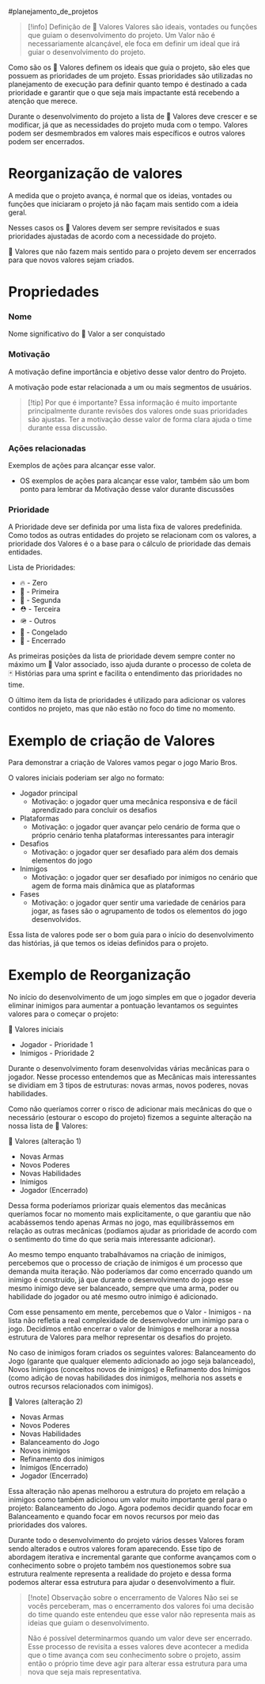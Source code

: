 #planejamento_de_projetos 

> [!info] Definição de 🌟 Valores
> Valores são ideais, vontades ou funções que guiam o desenvolvimento do projeto. Um Valor não é necessariamente alcançável, ele foca em definir um ideal que irá guiar o desenvolvimento do projeto.

Como são os 🌟 Valores definem os ideais que guia o projeto, são eles que possuem as prioridades de um projeto. Essas prioridades são utilizadas no planejamento de execução para definir quanto tempo é destinado a cada prioridade e garantir que o que seja mais impactante está recebendo a atenção que merece.

Durante o desenvolvimento do projeto a lista de 🌟 Valores deve crescer e se modificar, já que as necessidades do projeto muda com o tempo. Valores podem ser desmembrados em valores mais específicos e outros valores podem ser encerrados.

# Reorganização de valores

A medida que o projeto avança, é normal que os ideias, vontades ou funções que iniciaram o projeto já não façam mais sentido com a ideia geral.

Nesses casos os 🌟 Valores devem ser sempre revisitados e suas prioridades ajustadas de acordo com a necessidade do projeto.

🌟 Valores que não fazem mais sentido para o projeto devem ser encerrados para que novos valores sejam criados.

# Propriedades

### Nome

Nome significativo do 🌟 Valor a ser conquistado
### Motivação

A motivação define importância e objetivo desse valor dentro do Projeto.

A motivação pode estar relacionada a um ou mais segmentos de usuários.

> [!tip] Por que é importante?
> Essa informação é muito importante principalmente durante revisões dos valores onde suas prioridades são ajustas. Ter a motivação desse valor de forma clara ajuda o time durante essa discussão.

### Ações relacionadas

Exemplos de ações para alcançar esse valor.
  - OS exemplos de ações para alcançar esse valor, também são um bom ponto para lembrar da Motivação desse valor durante discussões
### Prioridade

A Prioridade deve ser definida por uma lista fixa de valores predefinida. Como todos as outras entidades do projeto se relacionam com os valores, a prioridade dos Valores é o a base para o cálculo de prioridade das demais entidades.

Lista de Prioridades:

- 🔥 - Zero
- 🎈 - Primeira
- 👑 - Segunda
- ⛑️ - Terceira
- 🪖 - Outros
- 🥶 - Congelado
- 🛑 - Encerrado

As primeiras posições da lista de prioridade devem sempre conter no máximo um 🌟 Valor associado, isso ajuda durante o processo de coleta de 🃏 Histórias para uma sprint e facilita o entendimento das prioridades no time.

O último item da lista de prioridades é utilizado para adicionar os valores contidos no projeto, mas que não estão no foco do time no momento.

# Exemplo de criação de Valores

Para demonstrar a criação de Valores vamos pegar o jogo Mario Bros. 

O valores iniciais poderiam ser algo no formato:

- Jogador principal
	- Motivação: o jogador quer uma mecânica responsiva e de fácil aprendizado para concluir os desafios
- Plataformas
	- Motivação: o jogador quer avançar pelo cenário de forma que o próprio cenário tenha plataformas interessantes para interagir
- Desafios
	- Motivação: o jogador quer ser desafiado para além dos demais elementos do jogo
- Inimigos
	- Motivação: o jogador quer ser desafiado por inimigos no cenário que agem de forma mais dinâmica que as plataformas
- Fases
	- Motivação: o jogador quer sentir uma variedade de cenários para jogar, as fases são o agrupamento de todos os elementos do jogo desenvolvidos.

Essa lista de valores pode ser o bom guia para o início do desenvolvimento das histórias, já que temos os ideias definidos para o projeto.
# Exemplo de Reorganização

No início do desenvolvimento de um jogo simples em que o jogador deveria eliminar inimigos para aumentar a pontuação levantamos os seguintes valores para o começar o projeto:

🌟 Valores iniciais
- Jogador - Prioridade 1
- Inimigos - Prioridade 2

Durante o desenvolvimento foram desenvolvidas várias mecânicas para o jogador. Nesse processo entendemos que as Mecânicas mais interessantes se dividiam em 3 tipos de estruturas: novas armas, novos poderes, novas habilidades. 

Como não queríamos correr o risco de adicionar mais mecânicas do que o necessário (estourar o escopo do projeto) fizemos a seguinte alteração na nossa lista de 🌟 Valores:

🌟 Valores (alteração 1)
- Novas Armas
- Novos Poderes
- Novas Habilidades
- Inimigos
- Jogador (Encerrado)

Dessa forma poderíamos priorizar quais elementos das mecânicas queríamos focar no momento mais explicitamente, o que garantiu que não acabássemos tendo apenas Armas no jogo, mas equilibrássemos em relação as outras mecânicas (podíamos ajudar as prioridade de acordo com o sentimento do time do que seria mais interessante adicionar).

Ao mesmo tempo enquanto trabalhávamos na criação de inimigos, percebemos que o processo de criação de inimigos é um processo que demanda muita iteração. Não poderíamos dar como encerrado quando um inimigo é construído, já que durante o desenvolvimento do jogo esse mesmo inimigo deve ser balanceado, sempre que uma arma, poder ou habilidade do jogador ou até mesmo outro inimigo é adicionado.

Com esse pensamento em mente, percebemos que o Valor - Inimigos - na lista não refletia a real complexidade de desenvolvedor um inimigo para o jogo. Decidimos então encerrar o valor de Inimigos e melhorar a nossa estrutura de Valores para melhor representar os desafios do projeto. 

No caso de inimigos foram criados os seguintes valores: Balanceamento do Jogo (garante que qualquer elemento adicionado ao jogo seja balanceado), Novos Inimigos (conceitos novos de inimigos) e Refinamento dos Inimigos (como adição de novas habilidades dos inimigos, melhoria nos assets e outros recursos relacionados com inimigos).

🌟 Valores (alteração 2)
- Novas Armas
- Novos Poderes
- Novas Habilidades
- Balanceamento do Jogo
- Novos inimigos
- Refinamento dos inimigos
- Inimigos (Encerrado)
- Jogador (Encerrado)

Essa alteração não apenas melhorou a estrutura do projeto em relação a inimigos como também adicionou um valor muito importante geral para o projeto: Balanceamento do Jogo. Agora podemos decidir quando focar em Balanceamento e quando focar em novos recursos por meio das prioridades dos valores.

Durante todo o desenvolvimento do projeto vários desses Valores foram sendo alterados e outros valores foram aparecendo. Esse tipo de abordagem iterativa e incremental garante que conforme avançamos com o conhecimento sobre o projeto também nos questionemos sobre sua estrutura realmente representa a realidade do projeto e dessa forma podemos alterar essa estrutura para ajudar o desenvolvimento a fluir.

> [!note] Observação sobre o encerramento de Valores
> Não sei se vocês perceberam, mas o encerramento dos valores foi uma decisão do time quando este entendeu que esse valor não representa mais as ideias que guiam o desenvolvimento.
> 
> Não é possível determinarmos quando um valor deve ser encerrado. Esse processo de revisita a esses valores deve acontecer a medida que o time avança com seu conhecimento sobre o projeto, assim então o próprio time deve agir para alterar essa estrutura para uma nova que seja mais representativa.